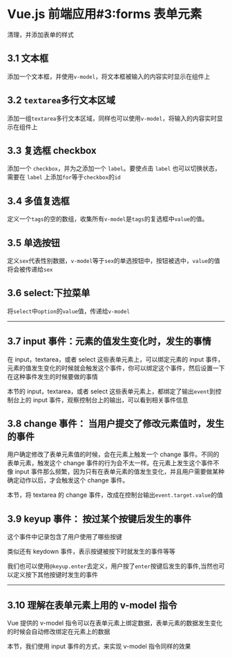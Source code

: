 # Vue.js 前端应用#3:forms 表单元素

清理，并添加表单的样式

## 3.1 文本框

添加一个文本框，并使用`v-model`，将文本框被输入的内容实时显示在组件上

## 3.2 `textarea`多行文本区域

添加一组`textarea`多行文本区域，同样也可以使用`v-model`，将输入的内容实时显示在组件上

## 3.3 复选框 checkbox

添加一个 `checkbox`，并为之添加一个 `label`。要使点击 `label` 也可以切换状态，需要在 `label` 上添加`for`等于`checkbox`的`id`

## 3.4 多值复选框

定义一个`tags`的空的数组，收集所有`v-model`是`tags`的复选框中`value`的值。

## 3.5 单选按钮

定义`sex`代表性别数据，`v-model`等于`sex`的单选按钮中，按钮被选中，`value`的值将会被传递给`sex`

## 3.6 select:下拉菜单

将`select`中`option`的`value`值，传递给`v-model`

---

## 3.7 input 事件：元素的值发生变化时，发生的事情

在 input，textarea，或者 select 这些表单元素上，可以绑定元素的 input 事件，元素的值发生变化的时候就会触发这个事件，你可以绑定这个事件，然后设置一下在这种事件发生的时候要做的事情

本节的 input，textarea，或者 select 这些表单元素上，都绑定了输出`event`到控制台上的 input 事件，观察控制台上的输出，可以看到相关事件信息

## 3.8 change 事件： 当用户提交了修改元素值时，发生的事件

用户确定修改了表单元素值的时候，会在元素上触发一个 change 事件。不同的表单元素，触发这个 change 事件的行为会不太一样。在元素上发生这个事件不像 input 事件那么频繁，因为只有在表单元素的值发生变化，并且用户需要做某种确定动作以后，才会触发这个 change 事件。

本节，将 textarea 的 change 事件，改成在控制台输出`event.target.value`的值

## 3.9 keyup 事件： 按过某个按键后发生的事件

这个事件中记录包含了用户使用了哪些按键

类似还有 keydown 事件，表示按键被按下时就发生的事件等等

我们也可以使用`@keyup.enter`去定义，用户按了`enter`按键后发生的事件,当然也可以定义按下其他按键时发生的事件

---

## 3.10 理解在表单元素上用的 v-model 指令

Vue 提供的 v-model 指令可以在表单元素上绑定数据，表单元素的数据发生变化的时候会自动修改绑定在元素上的数据

本节，我们使用 input 事件的方式，来实现 v-model 指令同样的效果
